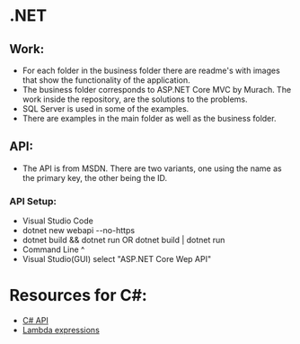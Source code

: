 # .NET

## Work:
* For each folder in the business folder there are readme's with images that show the functionality of the application.
* The business folder corresponds to ASP.NET Core MVC by Murach. The work inside the repository, are the solutions to the problems.
* SQL Server is used in some of the examples. 
* There are examples in the main folder as well as the business folder.

## API:
* The API is from MSDN. There are two variants, one using the name as the primary key, the other being the ID.

### API Setup:
* Visual Studio Code
* dotnet new webapi --no-https
* dotnet build && dotnet run OR dotnet build | dotnet run
* Command Line ^
* Visual Studio(GUI) select "ASP.NET Core Wep API"



# Resources for C#:
* [C# API](https://docs.microsoft.com/en-us/learn/modules/build-web-api-aspnet-core/)
* [Lambda expressions](https://docs.microsoft.com/en-us/dotnet/csharp/language-reference/operators/lambda-expressions)